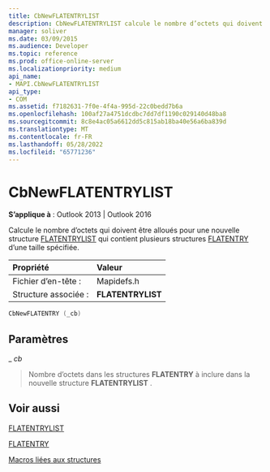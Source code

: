 ```yaml
---
title: CbNewFLATENTRYLIST
description: CbNewFLATENTRYLIST calcule le nombre d’octets qui doivent être alloués pour une nouvelle structure FLATENTRYLIST qui contient plusieurs structures FLATENTRY d’une taille spécifiée.
manager: soliver
ms.date: 03/09/2015
ms.audience: Developer
ms.topic: reference
ms.prod: office-online-server
ms.localizationpriority: medium
api_name:
- MAPI.CbNewFLATENTRYLIST
api_type:
- COM
ms.assetid: f7182631-7f0e-4f4a-995d-22c0bedd7b6a
ms.openlocfilehash: 100af27a4751dcdbc7dd7df1190c029140d48ba8
ms.sourcegitcommit: 8c8e4ac05a6612dd5c815ab18ba40e56a6ba839d
ms.translationtype: MT
ms.contentlocale: fr-FR
ms.lasthandoff: 05/28/2022
ms.locfileid: "65771236"
---
```

# <a name="cbnewflatentrylist"></a>CbNewFLATENTRYLIST

  
  
**S’applique à** : Outlook 2013 | Outlook 2016 
  
Calcule le nombre d’octets qui doivent être alloués pour une nouvelle structure [FLATENTRYLIST](flatentrylist.md) qui contient plusieurs structures [FLATENTRY](flatentry.md) d’une taille spécifiée. 
  
|Propriété |Valeur |
|:-----|:-----|
|Fichier d’en-tête :  <br/> |Mapidefs.h  <br/> |
|Structure associée :  <br/> |**FLATENTRYLIST** <br/> |
   
```cpp
CbNewFLATENTRY (_cb)
```

## <a name="parameters"></a>Paramètres

 _ _cb_
  
> Nombre d’octets dans les structures **FLATENTRY** à inclure dans la nouvelle structure **FLATENTRYLIST** . 
    
## <a name="see-also"></a>Voir aussi



[FLATENTRYLIST](flatentrylist.md)
  
[FLATENTRY](flatentry.md)


[Macros liées aux structures](macros-related-to-structures.md)


